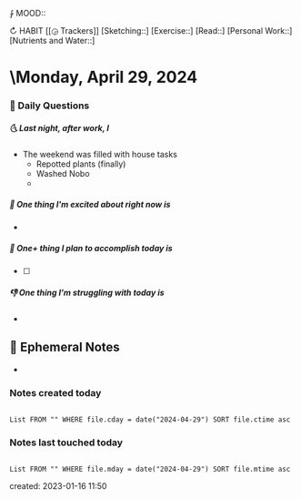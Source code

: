 ⨑ MOOD::

↻ HABIT [[◶ Trackers]]
[Sketching::]
[Exercise::]
[Read::]
[Personal Work::]
[Nutrients and Water::]

# \Monday, April 29, 2024

### 📅 Daily Questions

##### 🌜 Last night, after work, I

- The weekend was filled with house tasks
	- Repotted plants (finally)
	- Washed Nobo
	- 

##### 🙌 One thing I'm excited about right now is

-

##### 🚀 One+ thing I plan to accomplish today is

- [ ]

##### 👎 One thing I'm struggling with today is

-

## 📝 Ephemeral Notes

-

### Notes created today

```dataview

List FROM "" WHERE file.cday = date("2024-04-29") SORT file.ctime asc

```

### Notes last touched today

```dataview

List FROM "" WHERE file.mday = date("2024-04-29") SORT file.mtime asc

```

created: 2023-01-16 11:50
